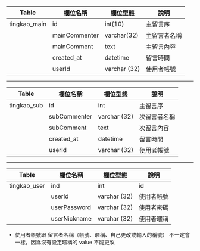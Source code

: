 
| Table             | 欄位名稱           | 欄位型態        | 說明            |
|-------------------|-------------------|---------------|----------------|
| tingkao_main      | id                | int(10)       | 主留言序
|                    | mainCommenter     | varchar(32)   | 主留言者名稱
|                    | mainComment       | text          | 主留言內容
|                    | created_at        | datetime      | 留言時間
|                    | userId            | varchar (32)  | 使用者帳號

---

| Table     | 欄位名稱            | 欄位型態   | 說明            |
|-----------|--------------------|-----------|----------------|
|  tingkao_sub       | id                 | int       | 主留言序
|            | subCommenter       | varchar (32)  | 次留言者名稱
|            | subComment         | text      | 次留言內容
|            | created_at         | datetime  | 留言時間
|            | userId          | varchar (32)  | 使用者帳號

---

| Table             | 欄位名稱            | 欄位型態   | 說明            |
|-------------------|--------------------|-----------|----------------|
|  tingkao_user      | ind              | int        | id
|                    | userId          | varchar (32)  | 使用者帳號
|                    | userPassword      | varchar (32)   | 使用者密碼
|                    | userNickname      | varchar (32)   | 使用者暱稱

- 使用者帳號跟 留言者名稱（帳號、暱稱、自己更改或輸入的稱號） 不一定會一樣，因爲沒有設定暱稱的 value 不能更改
